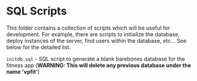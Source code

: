 # SQL Scripts

This folder contains a collection of scripts which will be useful for development. For example, there are scripts to initialize the database, deploy instances of the server, find users within the database, etc... See below for the detailed list.


`initdb.sql` - SQL script to generate a blank barebones database for the fitness app (**WARNING: This will delete any previous database under the name 'vpfit'**)